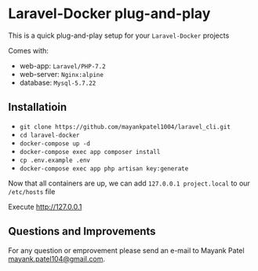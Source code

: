 # Laravel-Docker plug-and-play

This is a quick plug-and-play setup for your `Laravel-Docker` projects

Comes with:
- web-app: `Laravel/PHP-7.2`
- web-server: `Nginx:alpine`
- database: `Mysql-5.7.22`

## Installatioin
- `git clone https://github.com/mayankpatel1004/laravel_cli.git`
- `cd laravel-docker`
- `docker-compose up -d`
- `docker-compose exec app composer install`
- `cp .env.example .env`
- `docker-compose exec app php artisan key:generate`

Now that all containers are up, we can add `127.0.0.1 project.local` to our `/etc/hosts` file

Execute http://127.0.0.1

## Questions and Improvements
For any question or emprovement please send an e-mail to Mayank Patel [mayank.patel104@gmail.com](mailto:mayank.patel104@gmail.com).